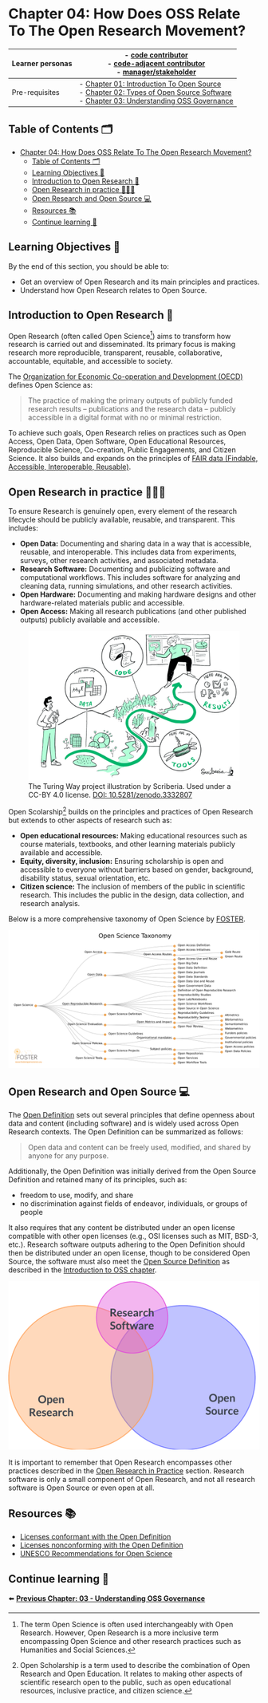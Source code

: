 # Chapter 04: How Does OSS Relate To The Open Research Movement?

| Learner personas | - [code contributor](../README.md#code-contributor-)<br> - [code-adjacent contributor](../README.md#code-adjacent-contributor-)<br> - [manager/stakeholder](../README.md#managerstakeholder-)                               |
| ---------------- | --------------------------------------------------------------------------------------------------------------------------------------------------------------------------------------------------------------------------- |
| Pre-requisites   | - [Chapter 01: Introduction To Open Source](./01-intro-to-os.md)<br> - [Chapter 02: Types of Open Source Software](./02-types-of-oss.md)<br>- [Chapter 03: Understanding OSS Governance](./03-understand-oss-governance.md) |

## Table of Contents 🗂️

- [Chapter 04: How Does OSS Relate To The Open Research Movement?](#chapter-04-how-does-oss-relate-to-the-open-research-movement)
  - [Table of Contents 🗂️](#table-of-contents-️)
  - [Learning Objectives 🧠](#learning-objectives-)
  - [Introduction to Open Research 🔭](#introduction-to-open-research-)
  - [Open Research in practice 👩🏻‍💻](#open-research-in-practice-)
  - [Open Research and Open Source 💻](#open-research-and-open-source-)
  - [Resources 📚](#resources-)
  - [Continue learning 🚥](#continue-learning-)

## Learning Objectives 🧠

By the end of this section, you should be able to:

- Get an overview of Open Research and its main principles and practices.
- Understand how Open Research relates to Open Source.

## Introduction to Open Research 🔭

Open Research (often called Open Science[^1]) aims to transform how research is carried out and disseminated. Its primary focus is making research more reproducible, transparent, reusable, collaborative, accountable, equitable, and accessible to society.

[^1]: The term Open Science is often used interchangeably with Open Research. However, Open Research is a more inclusive term encompassing Open Science and other research practices such as Humanities and Social Sciences.

The [Organization for Economic Co-operation and Development (OECD)](https://read.oecd-ilibrary.org/science-and-technology/making-open-science-a-reality_5jrs2f963zs1-en#page1) defines Open Science as:

> The practice of making the primary outputs of publicly funded research results – publications and the research data – publicly accessible in a digital format with no or minimal restriction.

To achieve such goals, Open Research relies on practices such as Open Access, Open Data, Open Software, Open Educational Resources, Reproducible Science, Co-creation, Public Engagements, and Citizen Science. It also builds and expands on the principles of [FAIR data (Findable, Accessible, Interoperable, Reusable)][fair-principles].

## Open Research in practice 👩🏻‍💻

To ensure Research is genuinely open, every element of the research lifecycle should be publicly available, reusable, and transparent. This includes:

- **Open Data:** Documenting and sharing data in a way that is accessible, reusable, and interoperable. This includes data from experiments, surveys, other research activities, and associated metadata.
- **Research Software:** Documenting and publicizing software and computational workflows. This includes software for analyzing and cleaning data, running simulations, and other research activities.
- **Open Hardware:** Documenting and making hardware designs and other hardware-related materials public and accessible.
- **Open Access:** Making all research publications (and other published outputs) publicly available and accessible.

<figure>
<img src="./images/reproducible-journey.jpg" alt="A man holding a book and standing at the beginning of a path with a hopeful expression. The winding path goes through an Open Data Village, an Open Tools waterfall, and an Open Code forest and finishes at the top of the Open Results mountain. At the top of the mountain is a person with a Data dashboard as a background." />
<figcaption>
The Turing Way project illustration by Scriberia. Used under a CC-BY 4.0 license. <a href="https://doi.org/10.5281/zenodo.3332807"> DOI: 10.5281/zenodo.3332807</a>
</figcaption>
</figure>

Open Scolarship[^2] builds on the principles and practices of Open Research but extends to other aspects of research such as:

- **Open educational resources:** Making educational resources such as course materials, textbooks, and other learning materials publicly available and accessible.
- **Equity, diversity, inclusion:** Ensuring scholarship is open and accessible to everyone without barriers based on gender, background, disability status, sexual orientation, etc.
- **Citizen science:** The inclusion of members of the public in scientific research. This includes the public in the design, data collection, and research analysis.

[^2]: Open Scholarship is a term used to describe the combination of Open Research and Open Education. It relates to making other aspects of scientific research open to the public, such as open educational resources, inclusive practice, and citizen science.

Below is a more comprehensive taxonomy of Open Science by [FOSTER](https://www.fosteropenscience.eu/resources).

<img src="./images/foster-open-science-taxonomy.png" alt="FOSTER open science taxonomy. For a screenreader-friendly version of the mindmap, visit https://www.fosteropenscience.eu/themes/fosterstrap/images/taxonomies/open-science-ontology-en-fr.owl.xml"/>

## Open Research and Open Source 💻

The [Open Definition][open-definition] sets out several principles that define openness about data and content (including software) and is widely used across Open Research contexts. The Open Definition can be summarized as follows:

> Open data and content can be freely used, modified, and shared by anyone for any purpose.

Additionally, the Open Definition was initially derived from the Open Source Definition and retained many of its principles, such as:

- freedom to use, modify, and share
- no discrimination against fields of endeavor, individuals, or groups of people

It also requires that any content be distributed under an open license compatible with other open licenses (e.g., OSI licenses such as MIT, BSD-3, etc.).
Research software outputs adhering to the Open Definition should then be distributed under an open license, though to be considered Open Source, the software must also meet the [Open Source Definition](https://opensource.org/osd-annotated) as described in the [Introduction to OSS chapter](./01-intro-to-os.md).

<img src="./images/OSS-open-research-euler.png" alt="Euler diagram where Open research is placed on a circle on the left intersecting with Research Software and Open Source (on the right). Research software is in the top-middle region of the diagram in a smaller circle to denote it is only a small component of both Open Research and Open Source."/>

It is important to remember that Open Research encompasses other practices described in the [Open Research in Practice](#open-research-in-practice-) section. Research software is only a small component of Open Research, and not all research software is Open Source or even open at all.

## Resources 📚

- [Licenses conformant with the Open Definition](https://opendefinition.org/licenses/)
- [Licenses nonconforming with the Open Definition](https://opendefinition.org/licenses/nonconformant/)
- [UNESCO Recommendations for Open Science](https://en.unesco.org/science-sustainable-future/open-science/recommendation)

## Continue learning 🚥

⬅️ **[Previous Chapter: 03 - Understanding OSS Governance](./01-intro-to-os.md)**

<!-- reusable links -->

[fair-principles]: https://www.go-fair.org/fair-principles/
[open-definition]: https://opendefinition.org/od/2.1/en/
